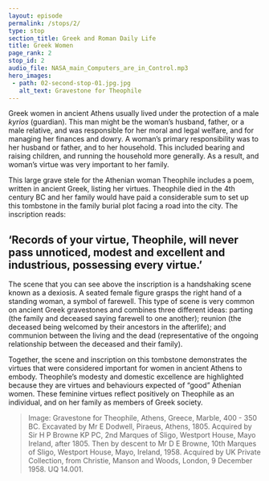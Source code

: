 ```yaml
---
layout: episode
permalink: /stops/2/
type: stop
section_title: Greek and Roman Daily Life 
title: Greek Women
page_rank: 2
stop_id: 2
audio_file: NASA_main_Computers_are_in_Control.mp3
hero_images:
 - path: 02-second-stop-01.jpg.jpg
   alt_text: Gravestone for Theophile 
---
```


Greek women in ancient Athens usually lived under the protection of a male <i>kyrios</i> (guardian). This man might be the woman’s husband, father, or a male relative, and was responsible for her moral and legal welfare, and for managing her finances and dowry. A woman’s primary responsibility was to her husband or father, and to her household. This included bearing and raising children, and running the household more generally. As a result, and woman’s virtue was very important to her family. 

This large grave stele for the Athenian woman Theophile includes a poem, written in ancient Greek, listing her virtues. Theophile died in the 4th century BC and her family would have paid a considerable sum to set up this tombstone in the family burial plot facing a road into the city. The inscription reads: 

## ‘Records of your virtue, Theophile, will never pass unnoticed, modest and excellent and industrious, possessing every virtue.’ 

The scene that you can see above the inscription is a handshaking scene known as a dexiosis. A seated female figure grasps the right hand of a standing woman, a symbol of farewell.  This type of scene is very common on ancient Greek gravestones and combines three different ideas: parting (the family and deceased saying farewell to one another); reunion (the deceased being welcomed by their ancestors in the afterlife); and communion between the living and the dead (representative of the ongoing relationship between the deceased and their family). 

Together, the scene and inscription on this tombstone demonstrates the virtues that were considered important for women in ancient Athens to embody. Theophile’s modesty and domestic excellence are highlighted because they are virtues and behaviours expected of “good” Athenian women. These feminine virtues reflect positively on Theophile as an individual, and on her family as members of Greek society. 

> Image: Gravestone for Theophile, Athens, Greece, Marble, 400 - 350 BC. Excavated by Mr E Dodwell, Piraeus, Athens, 1805. Acquired by Sir H P Browne KP PC, 2nd Marques of Sligo, Westport House, Mayo Ireland, after 1805. Then by descent to Mr D E Browne, 10th Marques of Sligo, Westport House, Mayo, Ireland, 1958. Acquired by UK Private Collection, from Christie, Manson and Woods, London, 9 December 1958. UQ 14.001. 

